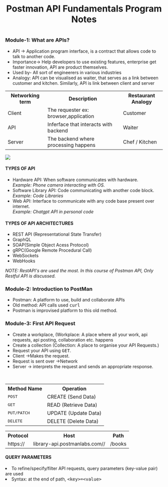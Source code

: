 <h1 align="center">Postman API Fundamentals Program Notes<h1>
<h3>Module-1: What are APIs?</h3>
<ul> 
  <li>API -> Application program interface, is a contract that allows code to talk to another code. </li>
  <li> Importance-> Help developers to use existing features, enterprise get faster innovation, API are product themselves.</li>
  <li> Used by- All sort of engineerers in various industries</li>    
  
  <li> Analogy: API can be visualised as waiter, that serves as a link between customer and kitchen. Similarly, API is link between client and server</li> </ul>
  
  <table align = "center">
    <th>Networking term</th>
    <th>Description</th>
    <th>Restaurant Analogy</th>
    <tr>
      <td>Client</td>
      <td>The requester ex: browser,application</td>
      <td>Customer</td>
    </tr>
    <tr>
      <td>API</td>
      <td>Inferface that interacts with backend</td>
      <td>Waiter</td>
    </tr>
    <tr>
      <td>Server</td>
      <td>The backend where processing happens</td>
      <td>Chef / Kitchen</td>
    </tr>
  </table>
  <img src="https://everpath-course-content.s3-accelerate.amazonaws.com/instructor%2F26fp2261340y1ukokimvca8su%2Fpublic%2F1647355689%2Fdigitalrestaurant.1647355689760.png">
  
  <h4>TYPES OF API</h4>
  <ul><li>Hardware API: When software communicates with hardware. <br> <i> Example: Phone camera interacting with OS.</i></li>
    <li>Software Library API: Code communicating with another code block. <br> <i> Example: Code Libraries </i></li>
    <li>Web API: Interface to communicate with any code base present over internet. <br> <i> Example: Chatgpt API in personal code</i></li></ul>
  <h4>TYPES OF API ARCHITECTURES</h4>
  <ul>
    <li>REST API (Representational State Transfer)</li>
    <li>GraphQL</li>
    <li>SOAP(Simple Object Acess Protocol)</li>
    <li>gRPC(Google Remote Procedural Call)</li>
    <li>WebSockets</li>
    <li>WebHooks</li>
  </ul>
  <p><i>NOTE: RestAPI's are used the most. In this course of Postman API, Only Restful API is discussed.</p></i>
  
  <h3>Module-2: Introduction to PostMan</h3>
  <ul>
    <li>Postman: A platform to use, build and collaborate APIs</li>
    <li>Old method: API calls used <kbd>curl</kbd></li>
    <li>Postman is improvised platform to this old method.</li>
  </ul>
   
  <h3>Module-3: First API Request</h3>
  <ul>
    <li>Create a workplace, (Workplace: A place where all your work, api requests, api posting, collaboration etc. happens</li>
    <li> Create a collection (Collection: A place to organise your API Requests.) </li>
    <li> Request your API using <kbd>GET</kbd>.</li>
    <li>Client ->Makes the request.</li> 
    <li>Request is sent over ->Network</li> 
    <li>Server -> interprets the request and sends an appropriate response.</li>
  </ul>    
<br>
    <table align="center">
      <th>Method Name</th>
      <th>Operation</th>
      <tr> 
        <td><kbd>POST</kbd></td>
        <td> CREATE (Send Data)</td>
      </tr>  
      <tr>
        <td><kbd>GET</kbd></td>
        <td> READ (Retrieve Data)</td>
      </tr>
      <tr>  
        <td><kbd>PUT/PATCH</kbd></td>
        <td> UPDATE (Update Data)</td>
      </tr>
      <tr>  
        <td><kbd>DELETE</kbd></td>
        <td> DELETE (Delete Data)</td>
      </tr>
    </table>
  
  <table align="center">
    <th>Protocol</th>
    <th>Host</th>
    <th>Path</th>
    <tr>
      <td>https://</td>
      <td>library-api.postmanlabs.com//</td>
      <td>/books</td>
    </tr>
  </table>    
<h4>QUERY PARAMETERS</h4>
  <li>To refine/specify/filter API requests, query parameters (key-value pair) are used</li>
  <li>Syntax: at the end of path, <kbd>&lt;key&gt;=&lt;value&gt;</kbd></li>
  
  
  
  
  
  
  
